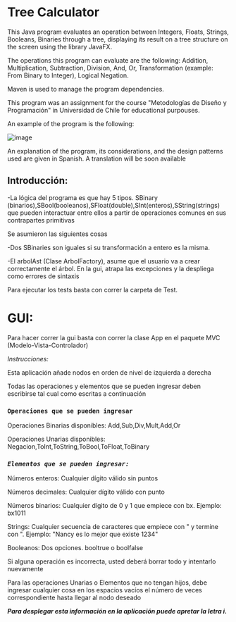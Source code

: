<h1>Tree Calculator</h1>

This Java program evaluates an operation between Integers, Floats, Strings, Booleans, Binaries through a tree, displaying its result on a tree structure on the screen using the library JavaFX.

The operations this program can evaluate are the following: Addition, Multiplication, Subtraction, Division, And, Or, Transformation (example: From Binary to Integer), Logical Negation.

Maven is used to manage the program dependencies. 

This program was an assignment for the course "Metodologías de Diseño y Programación" in Universidad de Chile for educational purpouses.

An example of the program is the following:



![image](https://user-images.githubusercontent.com/81194170/131036413-a1ff18ae-21a0-4b20-b0f5-5e0ec27df674.png)









An explanation of the program, its considerations, and the design patterns used are given in Spanish. A translation will be soon available


## Introducción:

-La lógica del programa es que hay 5 tipos. SBinary (binarios),SBool(booleanos),SFloat(double),SInt(enteros),SString(strings)
que pueden interactuar entre ellos a partir de operaciones comunes en sus contrapartes primitivas

Se asumieron las siguientes cosas 

-Dos SBinaries son iguales si su transformación a entero es la misma.

-El arbolAst (Clase ArbolFactory), asume que el usuario va a crear correctamente el árbol. En la gui, atrapa las excepciones y la despliega como errores de sintaxis

Para ejecutar los tests basta con correr la carpeta de Test.

# **GUI:**

Para hacer correr la gui basta con correr la clase App en el paquete MVC (Modelo-Vista-Controlador)

_Instrucciones:_

Esta aplicación añade nodos en orden de nivel de izquierda a derecha

Todas las operaciones y elementos que se pueden ingresar deben escribirse tal cual como escritas a continuación

### `Operaciones que se pueden ingresar`

Operaciones Binarias disponibles: Add,Sub,Div,Mult,Add,Or

Operaciones Unarias disponibles: Negacion,ToInt,ToString,ToBool,ToFloat,ToBinary

### _**`Elementos que se pueden ingresar:`**_

Números enteros: Cualquier dígito válido sin puntos

Números decimales: Cualquier dígito válido con punto

Números binarios: Cualquier dígito de 0 y 1 que empiece con bx. Ejemplo: bx1011

Strings: Cualquier secuencia de caracteres que empiece con " y termine con ". Ejemplo: "Nancy es lo mejor que existe 1234"

Booleanos: Dos opciones. booltrue o boolfalse

Si alguna operación es incorrecta, usted deberá borrar todo y intentarlo nuevamente

Para las operaciones Unarias o Elementos que no tengan hijos, debe ingresar cualquier cosa en los espacios vacíos el número de veces correspondiente hasta llegar al nodo deseado


**_Para desplegar esta información en la aplicación puede apretar la letra i._**
